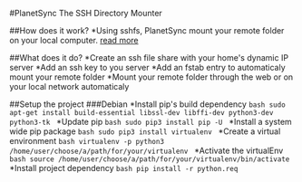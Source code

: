 #PlanetSync
The SSH Directory Mounter

##How does it work?
*Using sshfs, PlanetSync mount your remote folder on your local computer. [read more](https://en.wikipedia.org/wiki/SSHFS)

##What does it do?
*Create an ssh file share with your home's dynamic IP server
*Add an ssh key to you server
*Add an fstab entry to automaticaly mount your remote folder
*Mount your remote folder through the web or on your local network automaticaly


##Setup the project
###Debian
*Install pip's build dependency
    ```bash
        sudo apt-get install build-essential libssl-dev libffi-dev python3-dev python3-tk
    ```
*Update pip
	```bash
	    sudo pip3 install pip -U
	```
*Install a system wide pip package
    ```bash
	    sudo pip3 install virtualenv
	```
*Create a virtual environment
	```bash
	    virtualenv -p python3 /home/user/choose/a/path/for/your/virtualenv
    ```
*Activate the virtualEnv
    ```bash
        source /home/user/choose/a/path/for/your/virtualenv/bin/activate
    ```
*Install project dependency
    ```bash
	    pip install -r python.req
	```
